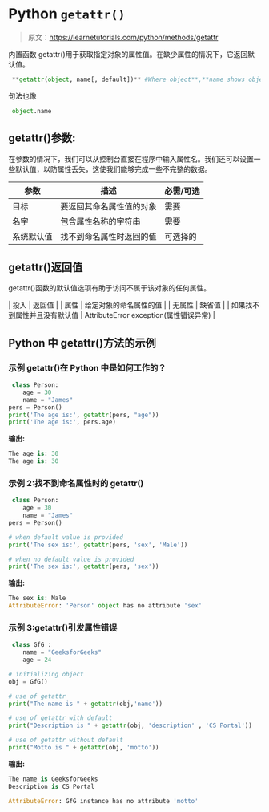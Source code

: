 # Python `getattr()`

> 原文：<https://learnetutorials.com/python/methods/getattr>

内置函数 getattr()用于获取指定对象的属性值。在缺少属性的情况下，它返回默认值。

```py
 **getattr(object, name[, default])** #Where object**,**name shows object name and attribute name respectively.

```

句法也像

```py
 object.name 

```

## getattr()参数:

在参数的情况下，我们可以从控制台直接在程序中输入属性名。我们还可以设置一些默认值，以防属性丢失，这使我们能够完成一些不完整的数据。

| 参数 | 描述 | 必需/可选 |
| --- | --- | --- |
| 目标 | 要返回其命名属性值的对象 | 需要 |
| 名字 | 包含属性名称的字符串 | 需要 |
| 系统默认值 | 找不到命名属性时返回的值 | 可选择的 |

## getattr()返回值

getattr()函数的默认值选项有助于访问不属于该对象的任何属性。

| 投入 | 返回值 |
| 属性 | 给定对象的命名属性的值 |
| 无属性 | 缺省值 |
| 如果找不到属性并且没有默认值 | AttributeError exception(属性错误异常) |

## Python 中 getattr()方法的示例

### 示例 getattr()在 Python 中是如何工作的？

```py
 class Person:
    age = 30
    name = "James"
pers = Person()
print('The age is:', getattr(pers, "age"))
print('The age is:', pers.age) 

```

**输出:**

```py
The age is: 30
The age is: 30 
```

### 示例 2:找不到命名属性时的 getattr()

```py
 class Person:
    age = 30
    name = "James"
pers = Person()

# when default value is provided
print('The sex is:', getattr(pers, 'sex', 'Male'))

# when no default value is provided
print('The sex is:', getattr(pers, 'sex')) 

```

**输出:**

```py
The sex is: Male
AttributeError: 'Person' object has no attribute 'sex' 
```

### 示例 3:getattr()引发属性错误

```py
 class GfG :
    name = "GeeksforGeeks"
    age = 24

# initializing object
obj = GfG()

# use of getattr
print("The name is " + getattr(obj,'name'))

# use of getattr with default
print("Description is " + getattr(obj, 'description' , 'CS Portal'))

# use of getattr without default
print("Motto is " + getattr(obj, 'motto')) 

```

**输出:**

```py
The name is GeeksforGeeks
Description is CS Portal

AttributeError: GfG instance has no attribute 'motto' 
```